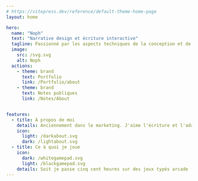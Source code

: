 ```yaml
---
# https://vitepress.dev/reference/default-theme-home-page
layout: home

hero:
  name: "Noph"
  text: "Narrative design et écriture interactive"
  tagline: Passionné par les aspects techniques de la conception et de l'écriture d'expériences interactives
  image:
    src: /svg.svg
    alt: Noph
  actions:
    - theme: brand
      text: Portfolio
      link: /Portfolio/about
    - theme: brand
      text: Notes publiques
      link: /Notes/About


features:
  - title: À propos de moi
    details: Anciennement dans le marketing. J'aime l'écriture et l'adaptation d'une narration à des structures interactives et la glace au chocolat.
    icon: 
      light: /darkabout.svg
      dark: /lightabout.svg
  - title: Ce à quoi je joue
    icon: 
      dark: /whitegamepad.svg
      light: /blackgamepad.svg
    details: Soit je passe cinq cent heures sur des jeux typés arcade (Celeste, Spelunky, Risk of Rain) de façon éparpillée, soit je sacrifie mes nuits pour faire d'une traite (ou presque) des jeux narratifs comme Omori, Citizen Sleeper, ou OneShot. 
---
```


